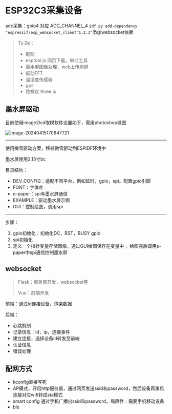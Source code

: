 # ESP32C3采集设备

adc采集：gpio4 对应 ADC_CHANNEL_4
`idf.py add-dependency "espressif/esp_websocket_client^1.2.3"`添加websocket依赖

> To Do：
>
> - 配网
> - esptool.js 网页下载，串口工具
> - ~~墨水屏图像处理~~，web上传刷屏
> - 振动FFT
> - 温湿度传感器
> - gps
> - 陀螺仪 three.js 

## 墨水屏驱动

目前使用image2lcd取模软件设置如下，需用photoshop做图

![image-20240415170647721](/Users/shangxin/esp-project/digital_twin_esp32c3/README.assets/image-20240415170647721.png)

---



使用微雪驱动方案，移植微雪驱动到ESPIDF环境中

墨水屏使用2.13寸bc

目录结构：

- DEV_CONFIG：适配不同平台，例如延时，gpio，spi。配置gpio引脚
- FONT：字体库
- e-paper：spi与墨水屏通信
- EXAMPLE：驱动墨水屏示例
- GUI：控制绘图，调用spi

---



步骤：

1. gpio初始化：初始化DC，RST，BUSY gpio
2. spi初始化
3. 定义一个指针变量存储图像，通过GUI绘图保存在变量中 ，绘图完后调用e- paper中spi通信控制墨水屏

## websocket

>Flask：服务器开发，websocket等
>
>Vue：前端开发

前端：通过id连接设备，渲染数据

后端：

- 心跳机制
- 记录信息：id，ip，连接事件
- 建立连接，选择设备id转发至前端
- 认证信息
- 错误处理

## 配网方式

- kconfig直接写死
- AP模式，开启http服务器，通过网页发送ssid和password，然后设备再重启连接对应wifi转成sta模式
- smart config 通过手机广播出ssid和password，局限性：需要手机移动设备
- ble